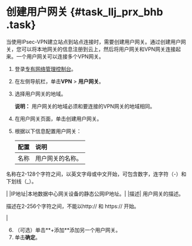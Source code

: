 # 创建用户网关 {#task_llj_prx_bhb .task}

当使用IPsec-VPN建立站点到站点连接时，需要创建用户网关。通过创建用户网关，您可以将本地网关的信息注册到云上，然后将用户网关和VPN网关连接起来。一个用户网关可以连接多个VPN网关。

1.  登录[专有网络管理控制台](https://vpcnext.console.aliyun.com/nat/)。 
2.  在左侧导航栏，单击**VPN** \> **用户网关**。 
3.  选择用户网关的地域。 

    **说明：** 用户网关的地域必须和要连接的VPN网关的地域相同。

4.  在用户网关页面，单击创建用户网关。 
5.  根据以下信息配置用户网关： 

    |配置|说明|
    |:-|:-|
    |名称| 用户网关的名称。

 名称在2-128个字符之间，以英文字母或中文开始，可包含数字，连字符（-）和下划线（\_）。

 |
    |IP地址|本地数据中心网关设备的静态公网IP地址。|
    |描述| 用户网关的描述。

 描述在2-256个字符之间，不能以http:// 和 https:// 开始。

 |

6.  （可选）单击**+添加**添加另一个用户网关。 
7.  单击**确定**。 


